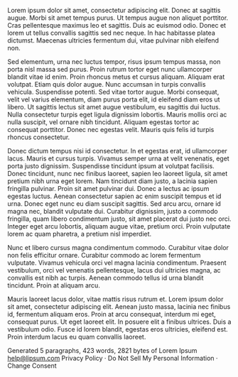 Lorem ipsum dolor sit amet, consectetur adipiscing elit. Donec at sagittis augue. Morbi sit amet tempus purus. Ut tempus augue non aliquet porttitor. Cras pellentesque maximus leo et sagittis. Duis ac euismod odio. Donec et lorem ut tellus convallis sagittis sed nec neque. In hac habitasse platea dictumst. Maecenas ultricies fermentum dui, vitae pulvinar nibh eleifend non.

Sed elementum, urna nec luctus tempor, risus ipsum tempus massa, non porta nisl massa sed purus. Proin rutrum tortor eget nunc ullamcorper blandit vitae id enim. Proin rhoncus metus et cursus aliquam. Aliquam erat volutpat. Etiam quis dolor augue. Nunc accumsan in turpis convallis vehicula. Suspendisse potenti. Sed vitae tortor augue. Morbi consequat, velit vel varius elementum, diam purus porta elit, id eleifend diam eros ut libero. Ut sagittis lectus sit amet augue vestibulum, eu sagittis dui luctus. Nulla consectetur turpis eget ligula dignissim lobortis. Mauris mollis orci ac nulla suscipit, vel ornare nibh tincidunt. Aliquam egestas tortor ac consequat porttitor. Donec nec egestas velit. Mauris quis felis id turpis rhoncus consectetur.

Donec dictum tempus nisi id consectetur. In et egestas erat, id ullamcorper lacus. Mauris et cursus turpis. Vivamus semper urna at velit venenatis, eget porta justo dignissim. Suspendisse tincidunt ipsum at volutpat facilisis. Donec tincidunt, nunc nec finibus laoreet, sapien leo laoreet ligula, sit amet pretium nibh urna eget lorem. Nam tincidunt diam justo, a lacinia sapien fringilla pulvinar. Proin sit amet pulvinar dui. Donec a lectus ac ipsum egestas luctus. Aenean consectetur sapien ac enim suscipit tempus et id urna. Donec eget nunc eu diam suscipit sagittis. Sed arcu arcu, ornare id magna nec, blandit vulputate dui. Curabitur dignissim, justo a commodo fringilla, quam libero condimentum justo, sit amet placerat dui justo nec orci. Integer eget arcu lobortis, aliquam augue vitae, pretium orci. Proin vulputate lorem ac quam pharetra, a pretium nisl imperdiet.

Nunc et libero cursus magna condimentum commodo. Curabitur vitae dolor non felis efficitur ornare. Curabitur commodo ac lorem fermentum vulputate. Vivamus vehicula orci vel magna lacinia condimentum. Praesent vestibulum, orci vel venenatis pellentesque, lacus dui ultricies magna, ac convallis est nibh ac turpis. Aenean commodo tellus id urna blandit tincidunt. Proin at aliquam arcu.

Mauris laoreet lacus dolor, vitae mattis risus rutrum et. Lorem ipsum dolor sit amet, consectetur adipiscing elit. Aenean justo massa, lacinia nec finibus id, fermentum aliquam eros. Proin at arcu consequat, interdum mi eget, consequat purus. Ut eget laoreet elit. In posuere elit a finibus ultrices. Duis a vestibulum odio. Fusce id lorem blandit, egestas eros ultricies, eleifend est. Proin interdum lacus eu quam convallis laoreet.

Generated 5 paragraphs, 423 words, 2821 bytes of Lorem Ipsum
help@lipsum.com
Privacy Policy · Do Not Sell My Personal Information · Change Consent
